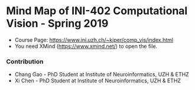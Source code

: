 # Mind Map of INI-402 Computational Vision - Spring 2019
- Course Page: https://www.ini.uzh.ch/~kiper/comp_vis/index.html
- You need XMind (https://www.xmind.net/) to open the file.

### Contribution
- Chang Gao - PhD Student at Institute of Neuroinformatics, UZH & ETHZ
- Xi Chen - PhD Student at Institute of Neuroinformatics, UZH & ETHZ
